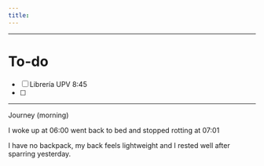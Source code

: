```yaml
---
title:
---
```


---
# To-do

- [ ] Librería UPV 8:45
- [ ] 

---
Journey (morning)

I woke up at 06:00 went back to bed and stopped rotting at 07:01

I have no backpack, my back feels lightweight and I rested well after sparring yesterday. 
